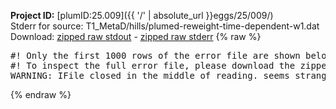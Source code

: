 **Project ID:** [plumID:25.009]({{ '/' | absolute_url }}eggs/25/009/)  
Stderr for source:  T1_MetaD/hills/plumed-reweight-time-dependent-w1.dat   
Download: [zipped raw stdout](plumed-reweight-time-dependent-w1.dat.plumed.stdout.txt.zip) - [zipped raw stderr](plumed-reweight-time-dependent-w1.dat.plumed.stderr.txt.zip) 
{% raw %}
<pre>
#! Only the first 1000 rows of the error file are shown below
#! To inspect the full error file, please download the zipped raw stderr file above
WARNING: IFile closed in the middle of reading. seems strange!
</pre>
{% endraw %}
